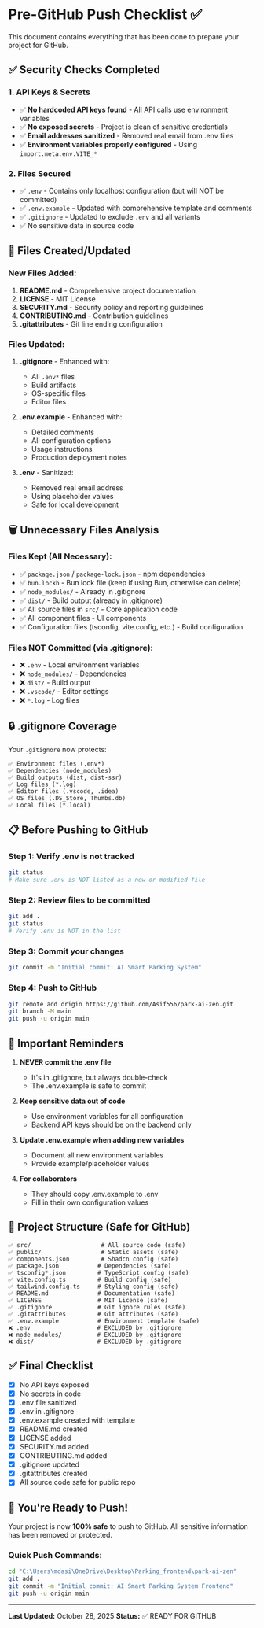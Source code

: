 # Pre-GitHub Push Checklist ✅

This document contains everything that has been done to prepare your project for GitHub.

## ✅ Security Checks Completed

### 1. API Keys & Secrets
- ✅ **No hardcoded API keys found** - All API calls use environment variables
- ✅ **No exposed secrets** - Project is clean of sensitive credentials
- ✅ **Email addresses sanitized** - Removed real email from .env files
- ✅ **Environment variables properly configured** - Using `import.meta.env.VITE_*`

### 2. Files Secured
- ✅ `.env` - Contains only localhost configuration (but will NOT be committed)
- ✅ `.env.example` - Updated with comprehensive template and comments
- ✅ `.gitignore` - Updated to exclude `.env` and all variants
- ✅ No sensitive data in source code

## 📁 Files Created/Updated

### New Files Added:
1. **README.md** - Comprehensive project documentation
2. **LICENSE** - MIT License
3. **SECURITY.md** - Security policy and reporting guidelines
4. **CONTRIBUTING.md** - Contribution guidelines
5. **.gitattributes** - Git line ending configuration

### Files Updated:
1. **.gitignore** - Enhanced with:
   - All `.env*` files
   - Build artifacts
   - OS-specific files
   - Editor files
   
2. **.env.example** - Enhanced with:
   - Detailed comments
   - All configuration options
   - Usage instructions
   - Production deployment notes

3. **.env** - Sanitized:
   - Removed real email address
   - Using placeholder values
   - Safe for local development

## 🗑️ Unnecessary Files Analysis

### Files Kept (All Necessary):
- ✅ `package.json` / `package-lock.json` - npm dependencies
- ✅ `bun.lockb` - Bun lock file (keep if using Bun, otherwise can delete)
- ✅ `node_modules/` - Already in .gitignore
- ✅ `dist/` - Build output (already in .gitignore)
- ✅ All source files in `src/` - Core application code
- ✅ All component files - UI components
- ✅ Configuration files (tsconfig, vite.config, etc.) - Build configuration

### Files NOT Committed (via .gitignore):
- ❌ `.env` - Local environment variables
- ❌ `node_modules/` - Dependencies
- ❌ `dist/` - Build output
- ❌ `.vscode/` - Editor settings
- ❌ `*.log` - Log files

## 🔒 .gitignore Coverage

Your `.gitignore` now protects:
```
✅ Environment files (.env*)
✅ Dependencies (node_modules)
✅ Build outputs (dist, dist-ssr)
✅ Log files (*.log)
✅ Editor files (.vscode, .idea)
✅ OS files (.DS_Store, Thumbs.db)
✅ Local files (*.local)
```

## 📋 Before Pushing to GitHub

### Step 1: Verify .env is not tracked
```bash
git status
# Make sure .env is NOT listed as a new or modified file
```

### Step 2: Review files to be committed
```bash
git add .
git status
# Verify .env is NOT in the list
```

### Step 3: Commit your changes
```bash
git commit -m "Initial commit: AI Smart Parking System"
```

### Step 4: Push to GitHub
```bash
git remote add origin https://github.com/Asif556/park-ai-zen.git
git branch -M main
git push -u origin main
```

## 🚨 Important Reminders

1. **NEVER commit the .env file**
   - It's in .gitignore, but always double-check
   - The .env.example is safe to commit

2. **Keep sensitive data out of code**
   - Use environment variables for all configuration
   - Backend API keys should be on the backend only

3. **Update .env.example when adding new variables**
   - Document all new environment variables
   - Provide example/placeholder values

4. **For collaborators**
   - They should copy .env.example to .env
   - Fill in their own configuration values

## 🎯 Project Structure (Safe for GitHub)

```
✅ src/                    # All source code (safe)
✅ public/                 # Static assets (safe)
✅ components.json         # Shadcn config (safe)
✅ package.json           # Dependencies (safe)
✅ tsconfig*.json         # TypeScript config (safe)
✅ vite.config.ts         # Build config (safe)
✅ tailwind.config.ts     # Styling config (safe)
✅ README.md              # Documentation (safe)
✅ LICENSE                # MIT License (safe)
✅ .gitignore             # Git ignore rules (safe)
✅ .gitattributes         # Git attributes (safe)
✅ .env.example           # Environment template (safe)
❌ .env                   # EXCLUDED by .gitignore
❌ node_modules/          # EXCLUDED by .gitignore
❌ dist/                  # EXCLUDED by .gitignore
```

## ✅ Final Checklist

- [x] No API keys exposed
- [x] No secrets in code
- [x] .env file sanitized
- [x] .env in .gitignore
- [x] .env.example created with template
- [x] README.md created
- [x] LICENSE added
- [x] SECURITY.md added
- [x] CONTRIBUTING.md added
- [x] .gitignore updated
- [x] .gitattributes created
- [x] All source code safe for public repo

## 🎉 You're Ready to Push!

Your project is now **100% safe** to push to GitHub. All sensitive information has been removed or protected.

### Quick Push Commands:
```bash
cd "C:\Users\mdasi\OneDrive\Desktop\Parking_frontend\park-ai-zen"
git add .
git commit -m "Initial commit: AI Smart Parking System Frontend"
git push -u origin main
```

---

**Last Updated:** October 28, 2025
**Status:** ✅ READY FOR GITHUB
